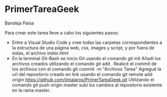 # PrimerTareaGeek
Bandeja Paisa

Para crear este tarea lleve a cabo los siguientes pasos:

* Entre a Visual Studio Code y cree todas las carpetas correspondientes a la estructura de una página web, css, images y script, y por fuera de estas, el archivo index.html
* En la terminal Git-Bash se inicio Git usando el comando git init
Añadí los archivos creados utilizando el comando git add .
Realicé el commit de los archivos con el comando git commit -m "Archivos Tarea"
Agregué la url del repositorio creado en link usando el comando git remote add origin https://github.com/jimalaros/PrimerTareaGeek.git
Utilizando el comando git push origin master subí los cambios al repositorio existente en la rama master.
